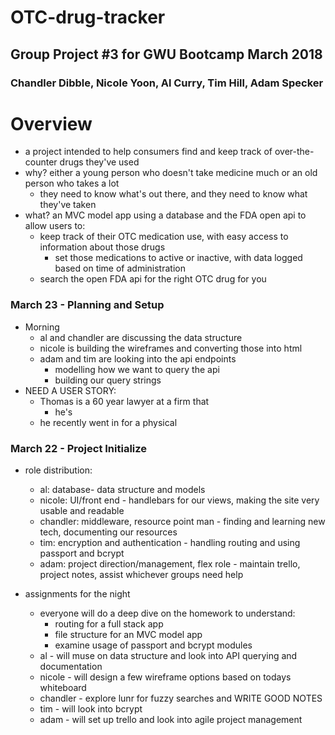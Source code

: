 # OTC-drug-tracker

## Group Project #3 for GWU Bootcamp March 2018
### Chandler Dibble, Nicole Yoon, Al Curry, Tim Hill, Adam Specker

# Overview
* a project intended to help consumers find and keep track of over-the-counter drugs they've used
* why? either a young person who doesn't take medicine much or an old person who takes a lot
    * they need to know what's out there, and they need to know what they've taken
* what? an MVC model app using a database and the FDA open api to allow users to:
    * keep track of their OTC medication use, with easy access to information about those drugs
        * set those medications to active or inactive, with data logged based on time of administration
    * search the open FDA api for the right OTC drug for you
    
### March 23 - Planning and Setup
* Morning
    * al and chandler are discussing the data structure
    * nicole is building the wireframes and converting those into html
    * adam and tim are looking into the api endpoints
        * modelling how we want to query the api
        * building our query strings
* NEED A USER STORY:
    * Thomas is a 60 year lawyer at a firm that
        * he's 
    * he recently went in for a physical
    

### March 22 - Project Initialize 
* role distribution:
    * al: database- data structure and models
    * nicole: UI/front end - handlebars for our views, making the site very usable and readable
    * chandler: middleware, resource point man - finding and learning new tech, documenting our resources
    * tim: encryption and authentication - handling routing and using passport and bcrypt
    * adam: project direction/management, flex role - maintain trello, project notes, assist whichever groups need help

* assignments for the night
    * everyone will do a deep dive on the homework to understand:
        * routing for a full stack app
        * file structure for an MVC model app
        * examine usage of passport and bcrypt modules
    * al - will muse on data structure and look into API querying and documentation
    * nicole - will design a few wireframe options based on todays whiteboard
    * chandler - explore lunr for fuzzy searches and WRITE GOOD NOTES
    * tim - will look into bcrypt 
    * adam - will set up trello and look into agile project management



